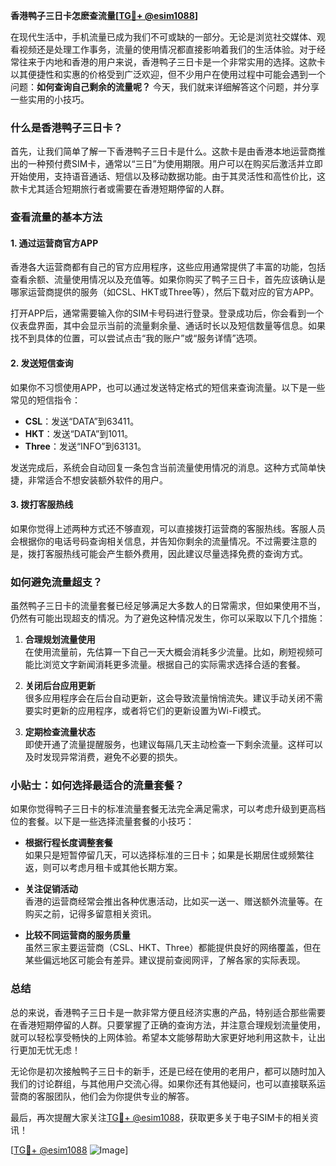 **香港鸭子三日卡怎麽查流量[[TG💪+ @esim1088](https://t.me/s/esim1088)]**

在现代生活中，手机流量已成为我们不可或缺的一部分。无论是浏览社交媒体、观看视频还是处理工作事务，流量的使用情况都直接影响着我们的生活体验。对于经常往来于内地和香港的用户来说，香港鸭子三日卡是一个非常实用的选择。这款卡以其便捷性和实惠的价格受到广泛欢迎，但不少用户在使用过程中可能会遇到一个问题：**如何查询自己剩余的流量呢？** 今天，我们就来详细解答这个问题，并分享一些实用的小技巧。

### 什么是香港鸭子三日卡？

首先，让我们简单了解一下香港鸭子三日卡是什么。这款卡是由香港本地运营商推出的一种预付费SIM卡，通常以“三日”为使用期限。用户可以在购买后激活并立即开始使用，支持语音通话、短信以及移动数据功能。由于其灵活性和高性价比，这款卡尤其适合短期旅行者或需要在香港短期停留的人群。

### 查看流量的基本方法

#### 1. **通过运营商官方APP**
香港各大运营商都有自己的官方应用程序，这些应用通常提供了丰富的功能，包括查看余额、流量使用情况以及充值等。如果你购买了鸭子三日卡，首先应该确认是哪家运营商提供的服务（如CSL、HKT或Three等），然后下载对应的官方APP。

打开APP后，通常需要输入你的SIM卡号码进行登录。登录成功后，你会看到一个仪表盘界面，其中会显示当前的流量剩余量、通话时长以及短信数量等信息。如果找不到具体的位置，可以尝试点击“我的账户”或“服务详情”选项。

#### 2. **发送短信查询**
如果你不习惯使用APP，也可以通过发送特定格式的短信来查询流量。以下是一些常见的短信指令：

- **CSL**：发送“DATA”到63411。
- **HKT**：发送“DATA”到1011。
- **Three**：发送“INFO”到63131。

发送完成后，系统会自动回复一条包含当前流量使用情况的消息。这种方式简单快捷，非常适合不想安装额外软件的用户。

#### 3. **拨打客服热线**
如果你觉得上述两种方式还不够直观，可以直接拨打运营商的客服热线。客服人员会根据你的电话号码查询相关信息，并告知你剩余的流量情况。不过需要注意的是，拨打客服热线可能会产生额外费用，因此建议尽量选择免费的查询方式。

### 如何避免流量超支？

虽然鸭子三日卡的流量套餐已经足够满足大多数人的日常需求，但如果使用不当，仍然有可能出现超支的情况。为了避免这种情况发生，你可以采取以下几个措施：

1. **合理规划流量使用**  
   在使用流量前，先估算一下自己一天大概会消耗多少流量。比如，刷短视频可能比浏览文字新闻消耗更多流量。根据自己的实际需求选择合适的套餐。

2. **关闭后台应用更新**  
   很多应用程序会在后台自动更新，这会导致流量悄悄流失。建议手动关闭不需要实时更新的应用程序，或者将它们的更新设置为Wi-Fi模式。

3. **定期检查流量状态**  
   即使开通了流量提醒服务，也建议每隔几天主动检查一下剩余流量。这样可以及时发现异常消费，避免不必要的损失。

### 小贴士：如何选择最适合的流量套餐？

如果你觉得鸭子三日卡的标准流量套餐无法完全满足需求，可以考虑升级到更高档位的套餐。以下是一些选择流量套餐的小技巧：

- **根据行程长度调整套餐**  
  如果只是短暂停留几天，可以选择标准的三日卡；如果是长期居住或频繁往返，则可以考虑月租卡或其他长期方案。

- **关注促销活动**  
  香港的运营商经常会推出各种优惠活动，比如买一送一、赠送额外流量等。在购买之前，记得多留意相关资讯。

- **比较不同运营商的服务质量**  
  虽然三家主要运营商（CSL、HKT、Three）都能提供良好的网络覆盖，但在某些偏远地区可能会有差异。建议提前查阅网评，了解各家的实际表现。

### 总结

总的来说，香港鸭子三日卡是一款非常方便且经济实惠的产品，特别适合那些需要在香港短期停留的人群。只要掌握了正确的查询方法，并注意合理规划流量使用，就可以轻松享受畅快的上网体验。希望本文能够帮助大家更好地利用这款卡，让出行更加无忧无虑！

无论你是初次接触鸭子三日卡的新手，还是已经在使用的老用户，都可以随时加入我们的讨论群组，与其他用户交流心得。如果你还有其他疑问，也可以直接联系运营商的客服团队，他们会为你提供专业的解答。

最后，再次提醒大家关注[TG💪+ @esim1088](https://t.me/s/esim1088)，获取更多关于电子SIM卡的相关资讯！  

[[TG💪+ @esim1088](https://t.me/s/esim1088) ![Image](https://i.postimg.cc/4NQfJmqS/Snipaste-2025-05-13-00-14-12.png)]